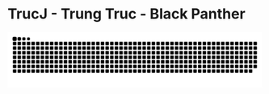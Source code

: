 # TrucJ  -  Trung Truc  -  Black Panther

<picture>
  <source media="(prefers-color-scheme: dark)" srcset="https://raw.githubusercontent.com/TrucJ/TrucJ/output/github-contribution-grid-snake-dark.svg">
  <source media="(prefers-color-scheme: light)" srcset="https://raw.githubusercontent.com/TrucJ/TrucJ/output/github-contribution-grid-snake.svg">
  <img alt="github contribution grid snake animation" src="https://raw.githubusercontent.com/TrucJ/TrucJ/output/github-contribution-grid-snake.svg">
</picture>
